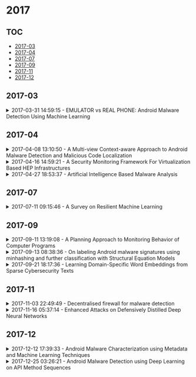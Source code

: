 # 2017

## TOC

- [2017-03](#2017-03)
- [2017-04](#2017-04)
- [2017-07](#2017-07)
- [2017-09](#2017-09)
- [2017-11](#2017-11)
- [2017-12](#2017-12)

## 2017-03

<details>

<summary>2017-03-31 14:59:15 - EMULATOR vs REAL PHONE: Android Malware Detection Using Machine Learning</summary>

- *Mohammed K. Alzaylaee, Suleiman Y. Yerima, Sakir Sezer*

- `1703.10926v1` - [abs](http://arxiv.org/abs/1703.10926v1) - [pdf](http://arxiv.org/pdf/1703.10926v1)

> The Android operating system has become the most popular operating system for smartphones and tablets leading to a rapid rise in malware. Sophisticated Android malware employ detection avoidance techniques in order to hide their malicious activities from analysis tools. These include a wide range of anti-emulator techniques, where the malware programs attempt to hide their malicious activities by detecting the emulator. For this reason, countermeasures against antiemulation are becoming increasingly important in Android malware detection. Analysis and detection based on real devices can alleviate the problems of anti-emulation as well as improve the effectiveness of dynamic analysis. Hence, in this paper we present an investigation of machine learning based malware detection using dynamic analysis on real devices. A tool is implemented to automatically extract dynamic features from Android phones and through several experiments, a comparative analysis of emulator based vs. device based detection by means of several machine learning algorithms is undertaken. Our study shows that several features could be extracted more effectively from the on-device dynamic analysis compared to emulators. It was also found that approximately 24% more apps were successfully analysed on the phone. Furthermore, all of the studied machine learning based detection performed better when applied to features extracted from the on-device dynamic analysis.

</details>


## 2017-04

<details>

<summary>2017-04-08 13:10:50 - A Multi-view Context-aware Approach to Android Malware Detection and Malicious Code Localization</summary>

- *Annamalai Narayanan, Mahinthan Chandramohan, Lihui Chen, Yang Liu*

- `1704.01759v2` - [abs](http://arxiv.org/abs/1704.01759v2) - [pdf](http://arxiv.org/pdf/1704.01759v2)

> Existing Android malware detection approaches use a variety of features such as security sensitive APIs, system calls, control-flow structures and information flows in conjunction with Machine Learning classifiers to achieve accurate detection. Each of these feature sets provides a unique semantic perspective (or view) of apps' behaviours with inherent strengths and limitations. Meaning, some views are more amenable to detect certain attacks but may not be suitable to characterise several other attacks. Most of the existing malware detection approaches use only one (or a selected few) of the aforementioned feature sets which prevent them from detecting a vast majority of attacks. Addressing this limitation, we propose MKLDroid, a unified framework that systematically integrates multiple views of apps for performing comprehensive malware detection and malicious code localisation. The rationale is that, while a malware app can disguise itself in some views, disguising in every view while maintaining malicious intent will be much harder.   MKLDroid uses a graph kernel to capture structural and contextual information from apps' dependency graphs and identify malice code patterns in each view. Subsequently, it employs Multiple Kernel Learning (MKL) to find a weighted combination of the views which yields the best detection accuracy. Besides multi-view learning, MKLDroid's unique and salient trait is its ability to locate fine-grained malice code portions in dependency graphs (e.g., methods/classes). Through our large-scale experiments on several datasets (incl. wild apps), we demonstrate that MKLDroid outperforms three state-of-the-art techniques consistently, in terms of accuracy while maintaining comparable efficiency. In our malicious code localisation experiments on a dataset of repackaged malware, MKLDroid was able to identify all the malice classes with 94% average recall.

</details>

<details>

<summary>2017-04-16 14:59:21 - A Security Monitoring Framework For Virtualization Based HEP Infrastructures</summary>

- *A. Gomez Ramirez, M. Martinez Pedreira, C. Grigoras, L. Betev, C. Lara, U. Kebschull*

- `1704.04782v1` - [abs](http://arxiv.org/abs/1704.04782v1) - [pdf](http://arxiv.org/pdf/1704.04782v1)

> High Energy Physics (HEP) distributed computing infrastructures require automatic tools to monitor, analyze and react to potential security incidents. These tools should collect and inspect data such as resource consumption, logs and sequence of system calls for detecting anomalies that indicate the presence of a malicious agent. They should also be able to perform automated reactions to attacks without administrator intervention. We describe a novel framework that accomplishes these requirements, with a proof of concept implementation for the ALICE experiment at CERN. We show how we achieve a fully virtualized environment that improves the security by isolating services and Jobs without a significant performance impact. We also describe a collected dataset for Machine Learning based Intrusion Prevention and Detection Systems on Grid computing. This dataset is composed of resource consumption measurements (such as CPU, RAM and network traffic), logfiles from operating system services, and system call data collected from production Jobs running in an ALICE Grid test site and a big set of malware. This malware was collected from security research sites. Based on this dataset, we will proceed to develop Machine Learning algorithms able to detect malicious Jobs.

</details>

<details>

<summary>2017-04-27 18:53:37 - Artificial Intelligence Based Malware Analysis</summary>

- *Avi Pfeffer, Brian Ruttenberg, Lee Kellogg, Michael Howard, Catherine Call, Alison O'Connor, Glenn Takata, Scott Neal Reilly, Terry Patten, Jason Taylor, Robert Hall, Arun Lakhotia, Craig Miles, Dan Scofield, Jared Frank*

- `1704.08716v1` - [abs](http://arxiv.org/abs/1704.08716v1) - [pdf](http://arxiv.org/pdf/1704.08716v1)

> Artificial intelligence methods have often been applied to perform specific functions or tasks in the cyber-defense realm. However, as adversary methods become more complex and difficult to divine, piecemeal efforts to understand cyber-attacks, and malware-based attacks in particular, are not providing sufficient means for malware analysts to understand the past, present and future characteristics of malware.   In this paper, we present the Malware Analysis and Attributed using Genetic Information (MAAGI) system. The underlying idea behind the MAAGI system is that there are strong similarities between malware behavior and biological organism behavior, and applying biologically inspired methods to corpora of malware can help analysts better understand the ecosystem of malware attacks. Due to the sophistication of the malware and the analysis, the MAAGI system relies heavily on artificial intelligence techniques to provide this capability. It has already yielded promising results over its development life, and will hopefully inspire more integration between the artificial intelligence and cyber--defense communities.

</details>


## 2017-07

<details>

<summary>2017-07-11 09:15:46 - A Survey on Resilient Machine Learning</summary>

- *Atul Kumar, Sameep Mehta*

- `1707.03184v1` - [abs](http://arxiv.org/abs/1707.03184v1) - [pdf](http://arxiv.org/pdf/1707.03184v1)

> Machine learning based system are increasingly being used for sensitive tasks such as security surveillance, guiding autonomous vehicle, taking investment decisions, detecting and blocking network intrusion and malware etc. However, recent research has shown that machine learning models are venerable to attacks by adversaries at all phases of machine learning (eg, training data collection, training, operation). All model classes of machine learning systems can be misled by providing carefully crafted inputs making them wrongly classify inputs. Maliciously created input samples can affect the learning process of a ML system by either slowing down the learning process, or affecting the performance of the learned mode, or causing the system make error(s) only in attacker's planned scenario. Because of these developments, understanding security of machine learning algorithms and systems is emerging as an important research area among computer security and machine learning researchers and practitioners. We present a survey of this emerging area in machine learning.

</details>


## 2017-09

<details>

<summary>2017-09-11 13:19:08 - A Planning Approach to Monitoring Behavior of Computer Programs</summary>

- *Alexandre Cukier, Ronen I. Brafman, Yotam Perkal, David Tolpin*

- `1709.03363v1` - [abs](http://arxiv.org/abs/1709.03363v1) - [pdf](http://arxiv.org/pdf/1709.03363v1)

> We describe a novel approach to monitoring high level behaviors using concepts from AI planning. Our goal is to understand what a program is doing based on its system call trace. This ability is particularly important for detecting malware. We approach this problem by building an abstract model of the operating system using the STRIPS planning language, casting system calls as planning operators. Given a system call trace, we simulate the corresponding operators on our model and by observing the properties of the state reached, we learn about the nature of the original program and its behavior. Thus, unlike most statistical detection methods that focus on syntactic features, our approach is semantic in nature. Therefore, it is more robust against obfuscation techniques used by malware that change the outward appearance of the trace but not its effect. We demonstrate the efficacy of our approach by evaluating it on actual system call traces.

</details>

<details>

<summary>2017-09-13 08:38:36 - On labeling Android malware signatures using minhashing and further classification with Structural Equation Models</summary>

- *Ignacio Martín, José Alberto Hernández, Sergio de los Santos*

- `1709.04186v1` - [abs](http://arxiv.org/abs/1709.04186v1) - [pdf](http://arxiv.org/pdf/1709.04186v1)

> Multi-scanner Antivirus systems provide insightful information on the nature of a suspect application; however there is often a lack of consensus and consistency between different Anti-Virus engines. In this article, we analyze more than 250 thousand malware signatures generated by 61 different Anti-Virus engines after analyzing 82 thousand different Android malware applications. We identify 41 different malware classes grouped into three major categories, namely Adware, Harmful Threats and Unknown or Generic signatures. We further investigate the relationships between such 41 classes using community detection algorithms from graph theory to identify similarities between them; and we finally propose a Structure Equation Model to identify which Anti-Virus engines are more powerful at detecting each macro-category. As an application, we show how such models can help in identifying whether Unknown malware applications are more likely to be of Harmful or Adware type.

</details>

<details>

<summary>2017-09-21 18:17:36 - Learning Domain-Specific Word Embeddings from Sparse Cybersecurity Texts</summary>

- *Arpita Roy, Youngja Park, SHimei Pan*

- `1709.07470v1` - [abs](http://arxiv.org/abs/1709.07470v1) - [pdf](http://arxiv.org/pdf/1709.07470v1)

> Word embedding is a Natural Language Processing (NLP) technique that automatically maps words from a vocabulary to vectors of real numbers in an embedding space. It has been widely used in recent years to boost the performance of a vari-ety of NLP tasks such as Named Entity Recognition, Syntac-tic Parsing and Sentiment Analysis. Classic word embedding methods such as Word2Vec and GloVe work well when they are given a large text corpus. When the input texts are sparse as in many specialized domains (e.g., cybersecurity), these methods often fail to produce high-quality vectors. In this pa-per, we describe a novel method to train domain-specificword embeddings from sparse texts. In addition to domain texts, our method also leverages diverse types of domain knowledge such as domain vocabulary and semantic relations. Specifi-cally, we first propose a general framework to encode diverse types of domain knowledge as text annotations. Then we de-velop a novel Word Annotation Embedding (WAE) algorithm to incorporate diverse types of text annotations in word em-bedding. We have evaluated our method on two cybersecurity text corpora: a malware description corpus and a Common Vulnerability and Exposure (CVE) corpus. Our evaluation re-sults have demonstrated the effectiveness of our method in learning domain-specific word embeddings.

</details>


## 2017-11

<details>

<summary>2017-11-03 22:49:49 - Decentralised firewall for malware detection</summary>

- *Saurabh Raje, Shyamal Vaderia, Neil Wilson, Rudrakh Panigrahi*

- `1711.01353v1` - [abs](http://arxiv.org/abs/1711.01353v1) - [pdf](http://arxiv.org/pdf/1711.01353v1)

> This paper describes the design and development of a decentralized firewall system powered by a novel malware detection engine. The firewall is built using blockchain technology. The detection engine aims to classify Portable Executable (PE) files as malicious or benign. File classification is carried out using a deep belief neural network (DBN) as the detection engine. Our approach is to model the files as grayscale images and use the DBN to classify those images into the aforementioned two classes. An extensive data set of 10,000 files is used to train the DBN. Validation is carried out using 4,000 files previously unexposed to the network. The final result of whether to allow or block a file is obtained by arriving at a proof of work based consensus in the blockchain network.

</details>

<details>

<summary>2017-11-16 05:37:14 - Enhanced Attacks on Defensively Distilled Deep Neural Networks</summary>

- *Yujia Liu, Weiming Zhang, Shaohua Li, Nenghai Yu*

- `1711.05934v1` - [abs](http://arxiv.org/abs/1711.05934v1) - [pdf](http://arxiv.org/pdf/1711.05934v1)

> Deep neural networks (DNNs) have achieved tremendous success in many tasks of machine learning, such as the image classification. Unfortunately, researchers have shown that DNNs are easily attacked by adversarial examples, slightly perturbed images which can mislead DNNs to give incorrect classification results. Such attack has seriously hampered the deployment of DNN systems in areas where security or safety requirements are strict, such as autonomous cars, face recognition, malware detection. Defensive distillation is a mechanism aimed at training a robust DNN which significantly reduces the effectiveness of adversarial examples generation. However, the state-of-the-art attack can be successful on distilled networks with 100% probability. But it is a white-box attack which needs to know the inner information of DNN. Whereas, the black-box scenario is more general. In this paper, we first propose the epsilon-neighborhood attack, which can fool the defensively distilled networks with 100% success rate in the white-box setting, and it is fast to generate adversarial examples with good visual quality. On the basis of this attack, we further propose the region-based attack against defensively distilled DNNs in the black-box setting. And we also perform the bypass attack to indirectly break the distillation defense as a complementary method. The experimental results show that our black-box attacks have a considerable success rate on defensively distilled networks.

</details>


## 2017-12

<details>

<summary>2017-12-12 17:39:33 - Android Malware Characterization using Metadata and Machine Learning Techniques</summary>

- *Ignacio Martín, José Alberto Hernández, Alfonso Muñoz, Antonio Guzmán*

- `1712.04402v1` - [abs](http://arxiv.org/abs/1712.04402v1) - [pdf](http://arxiv.org/pdf/1712.04402v1)

> Android Malware has emerged as a consequence of the increasing popularity of smartphones and tablets. While most previous work focuses on inherent characteristics of Android apps to detect malware, this study analyses indirect features and meta-data to identify patterns in malware applications. Our experiments show that: (1) the permissions used by an application offer only moderate performance results; (2) other features publicly available at Android Markets are more relevant in detecting malware, such as the application developer and certificate issuer, and (3) compact and efficient classifiers can be constructed for the early detection of malware applications prior to code inspection or sandboxing.

</details>

<details>

<summary>2017-12-25 03:26:21 - Android Malware Detection using Deep Learning on API Method Sequences</summary>

- *ElMouatez Billah Karbab, Mourad Debbabi, Abdelouahid Derhab, Djedjiga Mouheb*

- `1712.08996v1` - [abs](http://arxiv.org/abs/1712.08996v1) - [pdf](http://arxiv.org/pdf/1712.08996v1)

> Android OS experiences a blazing popularity since the last few years. This predominant platform has established itself not only in the mobile world but also in the Internet of Things (IoT) devices. This popularity, however, comes at the expense of security, as it has become a tempting target of malicious apps. Hence, there is an increasing need for sophisticated, automatic, and portable malware detection solutions. In this paper, we propose MalDozer, an automatic Android malware detection and family attribution framework that relies on sequences classification using deep learning techniques. Starting from the raw sequence of the app's API method calls, MalDozer automatically extracts and learns the malicious and the benign patterns from the actual samples to detect Android malware. MalDozer can serve as a ubiquitous malware detection system that is not only deployed on servers, but also on mobile and even IoT devices. We evaluate MalDozer on multiple Android malware datasets ranging from 1K to 33K malware apps, and 38K benign apps. The results show that MalDozer can correctly detect malware and attribute them to their actual families with an F1-Score of 96%-99% and a false positive rate of 0.06%-2%, under all tested datasets and settings.

</details>

